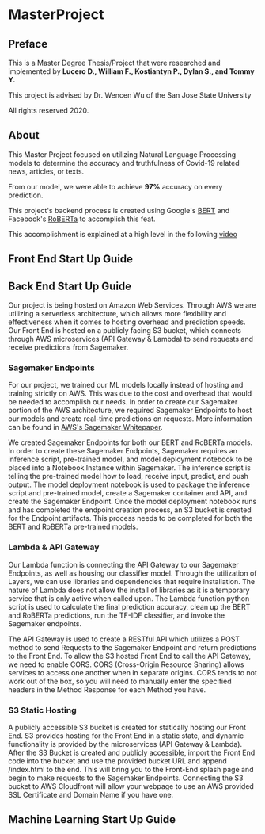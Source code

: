 # MasterProject
## Preface
This is a Master Degree Thesis/Project that were researched and implemented by **Lucero D., William F., Kostiantyn P., Dylan S., and Tommy Y.**

This project is advised by Dr. Wencen Wu of the San Jose State University

All rights reserved 2020.



## About
This Master Project focused on utilizing Natural Language Processing models to determine the accuracy and truthfulness of Covid-19 related news, articles, or texts.

From our model, we were able to achieve **97%** accuracy on every prediction.

This project's backend process is created using Google's [BERT](https://github.com/google-research/bert) and Facebook's [RoBERTa](https://pytorch.org/hub/pytorch_fairseq_roberta/) to accomplish this feat.

This accomplishment is explained at a high level in the following [video](https://www.youtube.com/watch?v=jdU5Zek-iJM)


## Front End Start Up Guide

## Back End Start Up Guide
Our project is being hosted on Amazon Web Services. Through AWS we are utilizing a serverless architecture, which allows more flexibility and effectiveness when it comes to hosting overhead and prediction speeds. Our Front End is hosted on a publicly facing S3 bucket, which connects through AWS microservices (API Gateway & Lambda) to send requests and receive predictions from Sagemaker.

### Sagemaker Endpoints
For our project, we trained our ML models locally instead of hosting and training strictly on AWS. This was due to the cost and overhead that would be needed to accomplish our needs. In order to create our Sagemaker portion of the AWS architecture, we required Sagemaker Endpoints to host our models and create real-time predictions on requests. More information can be found in [AWS's Sagemaker Whitepaper](https://docs.aws.amazon.com/sagemaker/index.html).

We created Sagemaker Endpoints for both our BERT and RoBERTa models. In order to create these Sagemaker Endpoints, Sagemaker requires an inference script, pre-trained model, and model deployment notebook to be placed into a Notebook Instance within Sagemaker. The inference script is telling the pre-trained model how to load, receive input, predict, and push output. The model deployment notebook is used to package the inference script and pre-trained model, create a Sagemaker container and API, and create the Sagemaker Endpoint. Once the model deployment notebook runs and has completed the endpoint creation process, an S3 bucket is created for the Endpoint artifacts. This process needs to be completed for both the BERT and RoBERTa pre-trained models.


### Lambda & API Gateway
Our Lambda function is connecting the API Gateway to our Sagemaker Endpoints, as well as housing our classifier model. Through the utilization of Layers, we can use libraries and dependencies that require installation. The nature of Lambda does not allow the install of libraries as it is a temporary service that is only active when called upon. The Lambda function python script is used to calculate the final prediction accuracy, clean up the BERT and RoBERTa predictions, run the TF-IDF classifier, and invoke the Sagemaker endpoints.

The API Gateway is used to create a RESTful API which utilizes a POST method to send Requests to the Sagemaker Endpoint and return predictions to the Front End. To allow the S3 hosted Front End to call the API Gateway, we need to enable CORS. CORS (Cross-Origin Resource Sharing) allows services to access one another when in separate origins. CORS tends to not work out of the box, so you will need to manually enter the specified headers in the Method Response for each Method you have.    

### S3 Static Hosting
A publicly accessible S3 bucket is created for statically hosting our Front End. S3 provides hosting for the Front End in a static state, and dynamic functionality is provided by the microservices (API Gateway & Lambda). After the S3 Bucket is created and publicly accessible, import the Front End code into the bucket and use the provided bucket URL and append /index.html to the end. This will bring you to the Front-End splash page and begin to make requests to the Sagemaker Endpoints. Connecting the S3 bucket to AWS Cloudfront will allow your webpage to use an AWS provided SSL Certificate and Domain Name if you have one.



## Machine Learning Start Up Guide
